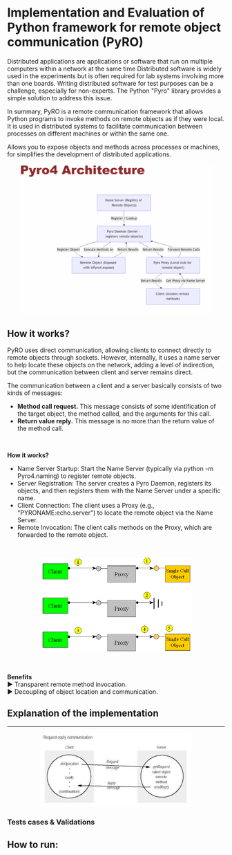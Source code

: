 
# Implementation and Evaluation of Python framework for remote object communication (PyRO)

Distributed applications are applications or software that run on multiple computers within a network at the same time Distributed software is widely used in the experiments but is often required for lab systems involving more than one boards. Writing distributed software for test purposes can be a challenge, especially for non-experts. The Python "Pyro" library provides a simple solution to address this issue.

In summary, PyRO is a remote communication framework that allows Python programs to invoke methods on remote objects as if they were local. It is used in distributed systems to facilitate communication between processes on different machines or within the same one.

Allows you to expose objects and methods across processes or machines, for simplifies the development of distributed applications.
<p align="center">
  <img src="../resources/img/pyro_architecture.PNG" alt="expr" width="450px">
</p>

## How it works?

PyRO uses direct communication, allowing clients to connect directly to remote objects through sockets. However, internally, it uses a name server to help locate these objects on the network, adding a level of indirection, but the communication between client and server remains direct.

The communication between a client and a server basically consists of two kinds of messages:
- **Method call request.**
This message consists of some identification of the target object, the method called, and the arguments for this call.
- **Return value reply.**
This message is no more than the return value of the method call.
<br>

**How it works?**
- Name Server Startup: Start the Name Server (typically via python -m Pyro4.naming) to register remote objects.
- Server Registration:
 The server creates a Pyro Daemon, registers its objects, and then registers them with the Name Server under a specific name.
- Client Connection:
 The client uses a Proxy (e.g., "PYRONAME:echo.server") to locate the remote 
object via the Name Server.
- Remote Invocation:
 The client calls methods on the Proxy, which are forwarded to the remote object.

<br>

<p align="center">
  <img src="../resources/img/figure-3.PNG" alt="expr" width="350px">
</p>

<br>

 **Benefits<br>**
 ► Transparent remote method invocation.<br>
 ► Decoupling of object location and communication.<br>


## Explanation of the implementation




----

 <p align="center">
  <img src="../resources/img/request-reply-communication.PNG" alt="expr" width="350px">
</p>

### Tests cases & Validations

## How to run: